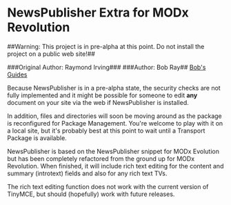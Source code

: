 NewsPublisher Extra for MODx Revolution
=======================================

##Warning: This project is in pre-alpha at this point. Do not install the project on a public web site!##

###Original Author: Raymond Irving###
###Author: Bob Ray## [Bob's Guides](http://bobsguides.com)

Because NewsPublisher is in a pre-alpha state, the security checks
are not fully implemented and it might be possible for someone to
edit **any** document on your site via the web if NewsPublisher is
installed.

In addition, files and directories will soon be moving around as the
package is reconfigured for Package Management. You're welcome to
play with it on a local site, but it's probably best at this point
to wait until a Transport Package is available.

NewsPublisher is based on the NewsPublisher snippet for MODx
Evolution but has been completely refactored from the ground up for
MODx Revolution. When finished, it will include rich text editing
for the content and summary (introtext) fields and also for any
rich text TVs. 

The rich text editing function does not work with the current version
of TinyMCE, but should (hopefully) work with future releases.
